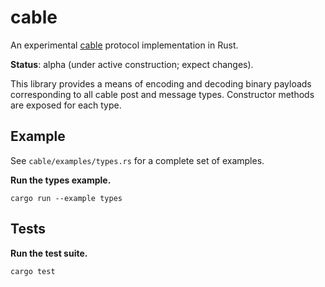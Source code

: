 # cable

An experimental [cable](https://github.com/cabal-club/cable) protocol implementation in Rust.

**Status**: alpha (under active construction; expect changes).

This library provides a means of encoding and decoding binary payloads corresponding to all cable post and message types. Constructor methods are exposed for each type.

## Example

See `cable/examples/types.rs` for a complete set of examples.

**Run the types example.**

`cargo run --example types`

## Tests

**Run the test suite.**

`cargo test`
